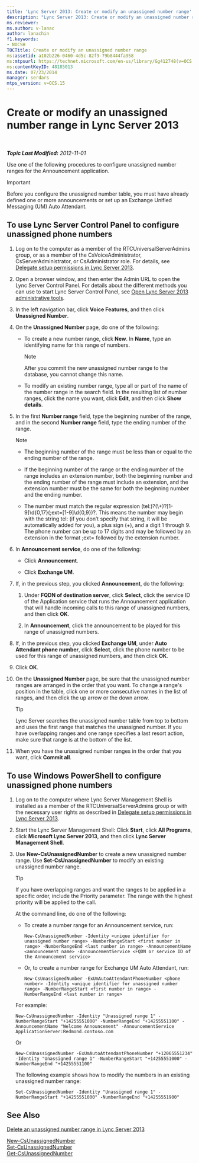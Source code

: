 ```yaml
---
title: 'Lync Server 2013: Create or modify an unassigned number range'
description: "Lync Server 2013: Create or modify an unassigned number range."
ms.reviewer: 
ms.author: v-lanac
author: lanachin
f1.keywords:
- NOCSH
TOCTitle: Create or modify an unassigned number range
ms:assetid: a102b226-0460-4d5c-82f9-79b8444fa958
ms:mtpsurl: https://technet.microsoft.com/en-us/library/Gg412748(v=OCS.15)
ms:contentKeyID: 48185013
ms.date: 07/23/2014
manager: serdars
mtps_version: v=OCS.15
---
```


# Create or modify an unassigned number range in Lync Server 2013

<div data-xmlns="http://www.w3.org/1999/xhtml">

<div class="topic" data-xmlns="http://www.w3.org/1999/xhtml" data-msxsl="urn:schemas-microsoft-com:xslt" data-cs="https://msdn.microsoft.com/">

<div data-asp="https://msdn2.microsoft.com/asp">



</div>

<div id="mainSection">

<div id="mainBody">

<span> </span>

_**Topic Last Modified:** 2012-11-01_

Use one of the following procedures to configure unassigned number ranges for the Announcement application.

<div>


> [!IMPORTANT]  
> Before you configure the unassigned number table, you must have already defined one or more announcements or set up an Exchange Unified Messaging (UM) Auto Attendant.



</div>

<div>

## To use Lync Server Control Panel to configure unassigned phone numbers

1.  Log on to the computer as a member of the RTCUniversalServerAdmins group, or as a member of the CsVoiceAdministrator, CsServerAdministrator, or CsAdministrator role. For details, see [Delegate setup permissions in Lync Server 2013](lync-server-2013-delegate-setup-permissions.md).

2.  Open a browser window, and then enter the Admin URL to open the Lync Server Control Panel. For details about the different methods you can use to start Lync Server Control Panel, see [Open Lync Server 2013 administrative tools](lync-server-2013-open-lync-server-administrative-tools.md).

3.  In the left navigation bar, click **Voice Features**, and then click **Unassigned Number**.

4.  On the **Unassigned Number** page, do one of the following:
    
      - To create a new number range, click **New**. In **Name**, type an identifying name for this range of numbers.
        
        <div>
        

        > [!NOTE]  
        > After you commit the new unassigned number range to the database, you cannot change this name.

        
        </div>
    
      - To modify an existing number range, type all or part of the name of the number range in the search field. In the resulting list of number ranges, click the name you want, click **Edit**, and then click **Show details**.

5.  In the first **Number range** field, type the beginning number of the range, and in the second **Number range** field, type the ending number of the range.
    
    <div>
    

    > [!NOTE]  
    > <UL>
    > <LI>
    > <P>The beginning number of the range must be less than or equal to the ending number of the range.</P>
    > <LI>
    > <P>If the beginning number of the range or the ending number of the range includes an extension number, both the beginning number and the ending number of the range must include an extension, and the extension number must be the same for both the beginning number and the ending number.</P>
    > <LI>
    > <P>The number must match the regular expression (tel:)?(\+)?[1-9]\d{0,17}(;ext=[1-9]\d{0,9})?. This means the number may begin with the string tel: (if you don’t specify that string, it will be automatically added for you), a plus sign (+), and a digit 1 through 9. The phone number can be up to 17 digits and may be followed by an extension in the format ;ext= followed by the extension number.</P></LI></UL>

    
    </div>

6.  In **Announcement service**, do one of the following:
    
      - Click **Announcement**.
    
      - Click **Exchange UM**.

7.  If, in the previous step, you clicked **Announcement**, do the following:
    
    1.  Under **FQDN of destination server**, click **Select**, click the service ID of the Application service that runs the Announcement application that will handle incoming calls to this range of unassigned numbers, and then click **OK**.
    
    2.  In **Announcement**, click the announcement to be played for this range of unassigned numbers.

8.  If, in the previous step, you clicked **Exchange UM**, under **Auto Attendant phone number**, click **Select**, click the phone number to be used for this range of unassigned numbers, and then click **OK**.

9.  Click **OK**.

10. On the **Unassigned Number** page, be sure that the unassigned number ranges are arranged in the order that you want. To change a range's position in the table, click one or more consecutive names in the list of ranges, and then click the up arrow or the down arrow.
    
    <div>
    

    > [!TIP]  
    > Lync Server searches the unassigned number table from top to bottom and uses the first range that matches the unassigned number. If you have overlapping ranges and one range specifies a last resort action, make sure that range is at the bottom of the list.

    
    </div>

11. When you have the unassigned number ranges in the order that you want, click **Commit all**.

</div>

<div>

## To use Windows PowerShell to configure unassigned phone numbers

1.  Log on to the computer where Lync Server Management Shell is installed as a member of the RTCUniversalServerAdmins group or with the necessary user rights as described in [Delegate setup permissions in Lync Server 2013](lync-server-2013-delegate-setup-permissions.md).

2.  Start the Lync Server Management Shell: Click **Start**, click **All Programs**, click **Microsoft Lync Server 2013**, and then click **Lync Server Management Shell**.

3.  Use **New-CsUnassignedNumber** to create a new unassigned number range. Use **Set-CsUnassignedNumber** to modify an existing unassigned number range.
    
    <div>
    

    > [!TIP]  
    > If you have overlapping ranges and want the ranges to be applied in a specific order, include the Priority parameter. The range with the highest priority will be applied to the call.

    
    </div>
    
    At the command line, do one of the following:
    
      - To create a number range for an Announcement service, run:
        
            New-CsUnassignedNumber -Identity <unique identifier for unassigned number range> -NumberRangeStart <first number in range> -NumberRangeEnd <last number in range> -AnnouncementName <announcement name> -AnnouncementService <FQDN or service ID of the Announcement service>
    
      - Or, to create a number range for Exchange UM Auto Attendant, run:
        
            New-CsUnassignedNumber -ExUmAutoAttendantPhoneNumber <phone number> -Identity <unique identifier for unassigned number range> -NumberRangeStart <first number in range> -NumberRangeEnd <last number in range>
    
    For example:
    
        New-CsUnassignedNumber -Identity "Unassigned range 1" -NumberRangeStart "+14255551000" -NumberRangeEnd "+14255551100" -AnnouncementName "Welcome Announcement" -AnnouncementService ApplicationServer:Redmond.contoso.com
    
    Or
    
        New-CsUnassignedNumber -ExUmAutoAttendantPhoneNumber "+12065551234" -Identity "Unassigned range 1" -NumberRangeStart "+14255551000" -NumberRangeEnd "+14255551100"
    
    The following example shows how to modify the numbers in an existing unassigned number range:
    
        Set-CsUnassignedNumber -Identity "Unassigned range 1" -NumberRangeStart "+14255551000" -NumberRangeEnd "+14255551900"

</div>

<div>

## See Also


[Delete an unassigned number range in Lync Server 2013](lync-server-2013-delete-an-unassigned-number-range.md)  


[New-CsUnassignedNumber](https://docs.microsoft.com/powershell/module/skype/New-CsUnassignedNumber)  
[Set-CsUnassignedNumber](https://docs.microsoft.com/powershell/module/skype/Set-CsUnassignedNumber)  
[Get-CsUnassignedNumber](https://docs.microsoft.com/powershell/module/skype/Get-CsUnassignedNumber)  
  

</div>

</div>

<span> </span>

</div>

</div>

</div>


